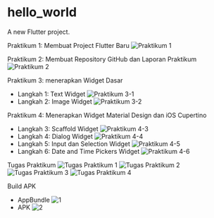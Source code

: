 # hello_world

A new Flutter project.

Praktikum 1: Membuat Project Flutter Baru
![Praktikum 1](images/Praktikum_1.png)

Praktikum 2: Membuat Repository GitHub dan Laporan Praktikum
![Praktikum 2](images/Praktikum_2.png)

Praktikum 3: menerapkan Widget Dasar
- Langkah 1: Text Widget
![Praktikum 3-1](images/Praktikum_3-1.png)
- Langkah 2: Image Widget
![Praktikum 3-2](images/Praktikum_3-2.png)

Praktikum 4: Menerapkan Widget Material Design dan iOS Cupertino
- Langkah 3: Scaffold Widget
![Praktikum 4-3](images/Praktikum_4-3.png)
- Langkah 4: Dialog Widget
![Praktikum 4-4](images/Praktikum_4-4.png)
- Langkah 5: Input dan Selection Widget
![Praktikum 4-5](images/Praktikum_4-5.png)
- Langkah 6: Date and Time Pickers Widget
![Praktikum 4-6](images/Praktikum_4-6.png)

Tugas Praktikum
![Tugas Praktikum 1](images/TugasPraktikum_1.png)
![Tugas Praktikum 2](images/TugasPraktikum_2.png)
![Tugas Praktikum 3](images/TugasPraktikum_3.png)
![Tugas Praktikum 4](images/TugasPraktikum_4.png)

Build APK
- AppBundle
![1](images/apk.jpeg)
- APK
![2](images/build.png)